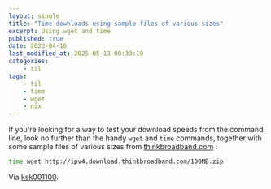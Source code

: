 ```yaml
---
layout: single
title: "Time downloads using sample files of various sizes"
excerpt: Using wget and time
published: true
date: 2023-04-16
last_modified_at: 2025-05-13 00:33:19
categories:
    - til
tags:
    - til
    - time
    - wget
    - nix
---
```


If you're looking for a way to test your download speeds from the command line,
look no further than the handy `wget` and `time` commands,
together with some sample files of various sizes from
[thinkbroadband.com](https://www.thinkbroadband.com/download)
:

```bash
time wget http://ipv4.download.thinkbroadband.com/100MB.zip
```

Via [ksk001100](https://github.com/ksk001100/ruget/blob/master/README.md#wget).
